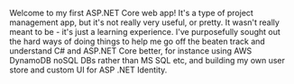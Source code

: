 Welcome to my first ASP.NET Core web app! It's a type of project management app, but it's not really very useful, or pretty. It wasn't really meant to be - it's just a learning experience. I've purposefully sought out the hard ways of doing things to help me go off the beaten track and understand C# and ASP.NET Core better, for instance using AWS DynamoDB noSQL DBs rather than MS SQL etc, and building my own user store and custom UI for ASP .NET Identity.
